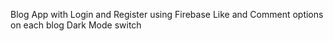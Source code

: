 Blog App with Login and Register using Firebase
Like and Comment options on each blog
Dark Mode switch
